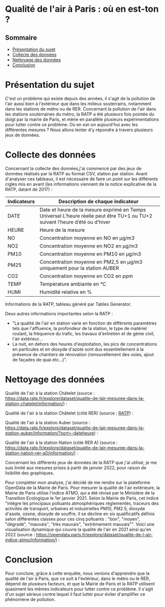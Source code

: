 # Qualité de l'air à Paris : où en est-ton ?

## Sommaire

- [Présentation du sujet](#presentation-du-sujet)
- [Collecte des données](#collecte-des-données)
- [Nettoyage des données](#nettoyage-des-données)
- [Conclusion](#conclusion)

# Présentation du sujet

C'est un problème qui existe depuis des années, il s'agit de la pollution de l'air aussi bien à l'extérieur que dans les milieux souterrains, notamment dans les stations de métro ou de RER. Concernant la pollution de l'air dans les stations souterraines du métro, la RATP a été plusieurs fois pointée du doigt par la mairie de Paris, et mène en parallèle plusieurs expérimentations pour lutter contre ce problème. Où en est-on aujourd'hui avec les différentes mesures ? Nous allons tenter d'y répondre à travers plusieurs jeux de données.

# Collecte des données
Concernant la collecte des données,j'ai commencé par des jeux de données réalisés par la RATP au format CSV, station par station. Avant d'analyser ces tableaux, il est nécessaire de faire un point sur les différents cigles mis en avant (les informations viennent de la notice explicative de la RATP, datant de 2017) :

| Indicateurs | Description de chaque indicateur                                                                                             |
|-------------|------------------------------------------------------------------------------------------------------------------------------|
| DATE        | Date et heure de la mesure exprimé en Temps Universel L’heure réelle peut être TU+1 ou TU+2 suivant l’heure d’été ou d’hiver |
| HEURE       | Heure de la mesure                                                                                                           |
| NO          | Concentration moyenne en NO en µg/m3                                                                                         |
| NO2         | Concentration moyenne en NO2 en µg/m3                                                                                        |
| PM10        | Concentration moyenne en PM10 en µg/m3                                                                                       |
| PM25        | Concentration moyenne en PM2,5 en µg/m3 uniquement pour la station AUBER                                                     |
| CO2         | Concentration moyenne en CO2 en ppm                                                                                          |
| TEMP        | Température ambiante en °C                                                                                                   |
| HUMI        | Humidité relative en %   

Informations de la RATP, tableau généré par Tables Generator.

Deux autres informations importantes selon la RATP :

- "La qualité de l'air en station varie en fonction de différents paramètres tels que l'affluence, la profondeur de la station, le type de matériel roulant, la fréquence du trafic, les travaux d'entretien et de génie civil, l'air extérieur...
- La nuit, en dehors des heures d'exploitation, les pics de concentrations en particules et en dioxyde d'azote sont dus essentiellement à la présence de chantiers de rénovation (renouvellement des voies, ajout de façades de quai etc...)".

# Nettoyage des données

Qualité de l'air à la station Châtelet (source : https://data.ratp.fr/explore/dataset/qualite-de-lair-mesuree-dans-la-station-chatelet/information/) :

<div class="flourish-embed flourish-chart" data-src="visualisation/16631062"><script src="https://public.flourish.studio/resources/embed.js"></script></div>


Qualité de l'air à la station Châtelet (côté RER) (source : [RATP](https://dataratp.opendatasoft.com/explore/dataset/qualite-de-lair-mesuree-dans-la-station-chatelet-rer-a0/information/?sort=-dateheure)) : 

<div class="flourish-embed flourish-chart" data-src="visualisation/16639741"><script src="https://public.flourish.studio/resources/embed.js"></script></div>

Qualité de l'air à la station Auber (source : https://data.ratp.fr/explore/dataset/qualite-de-lair-mesuree-dans-la-station-auber/information/?sort=-dateheure) : 

<div class="flourish-embed flourish-chart" data-src="visualisation/16641032"><script src="https://public.flourish.studio/resources/embed.js"></script></div>

Qualité de l'air à la station Nation (côté RER A) (source : https://data.ratp.fr/explore/dataset/qualite-de-lair-mesuree-dans-la-station-nation-rer-a0/information/) :

<div class="flourish-embed flourish-chart" data-src="visualisation/16641606"><script src="https://public.flourish.studio/resources/embed.js"></script></div>

Concernant les différents jeux de données de la RATP que j'ai utilisé, je me suis limité aux mesures prises à partir de janvier 2022, pour raison de lisibilité des graphiques.

Pour compléter mon analyse, j'ai décidé de me rendre sur la plateforme OpenData de la Mairie de Paris. Pour mesurer la qualité de l'air extérieure, la Mairie de Paris utilise l'indice ATMO, qui a été révisé par le Ministère de la Transition Ecologique le 1er janvier 2021. Selon  la Mairie de Paris, cet indice "intègre les principaux polluants atmosphériques réglementés, traceurs des activités de transport, urbaines et industrielles PM10, PM2.5, dioxyde d'asote, ozone, dioxyde de souffre. Il se décline en six qualificatifs définis selon différentes classes pour ces cinq polluants : "bon", "moyen", "dégradé", "mauvais", "très mauvais", "extrêmement mauvais"". 
Voici une visualisation dynamique qui couvre la qualité de l'air en 2021 ainsi qu'en 2022 (source : https://opendata.paris.fr/explore/dataset/qualite-de-l-air-indice-atmo/information/) :

<div class="flourish-embed flourish-chart" data-src="visualisation/16641296"><script src="https://public.flourish.studio/resources/embed.js"></script></div>

# Conclusion

Pour conclure, grâce à cette enquête, nous venions d'apprendre que la qualité de l'air à Paris, que ce soit à l'extérieur, dans le métro ou le RER, dépend de plusieurs facteurs, et que la Mairie de Paris et la RATP utilisent quasiment les mêmes indicateurs pour lutter contre ce problème. Il s'agit d'un sujet sérieux contre lequel il faut lutter pour éviter d'amplifier ce phénomène de pollution.
